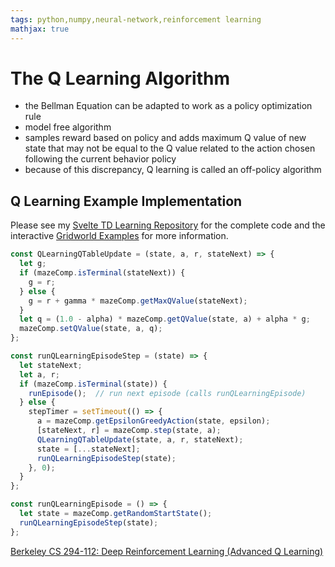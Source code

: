 ```yaml
---
tags: python,numpy,neural-network,reinforcement learning
mathjax: true
---
```

# The Q Learning Algorithm

- the Bellman Equation can be adapted to work as a policy optimization rule
- model free algorithm
- samples reward based on policy and adds maximum Q value of new state that may not be equal to the Q value related to the action chosen following the current behavior policy
- because of this discrepancy, Q learning is called an off-policy algorithm

## Q Learning Example Implementation

Please see my [Svelte TD Learning Repository](https://github.com/maideas/svelte-td-learning) for the complete code and the interactive [Gridworld Examples](gridworld_examples.md) for more information.

```javascript
const QLearningQTableUpdate = (state, a, r, stateNext) => {
  let g;
  if (mazeComp.isTerminal(stateNext)) {
    g = r;
  } else {
    g = r + gamma * mazeComp.getMaxQValue(stateNext);
  }
  let q = (1.0 - alpha) * mazeComp.getQValue(state, a) + alpha * g;
  mazeComp.setQValue(state, a, q);
};

const runQLearningEpisodeStep = (state) => {
  let stateNext;
  let a, r;
  if (mazeComp.isTerminal(state)) {
    runEpisode();  // run next episode (calls runQLearningEpisode)
  } else {
    stepTimer = setTimeout(() => {
      a = mazeComp.getEpsilonGreedyAction(state, epsilon);
      [stateNext, r] = mazeComp.step(state, a);
      QLearningQTableUpdate(state, a, r, stateNext);
      state = [...stateNext];
      runQLearningEpisodeStep(state);
    }, 0);
  }
};

const runQLearningEpisode = () => {
  let state = mazeComp.getRandomStartState();
  runQLearningEpisodeStep(state);
};
```

[Berkeley CS 294-112: Deep Reinforcement Learning (Advanced Q Learning)](http://rail.eecs.berkeley.edu/deeprlcourse-fa17/f17docs/lecture_7_advanced_q_learning.pdf)

